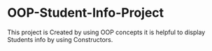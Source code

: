 # OOP-Student-Info-Project
This project is Created by using OOP concepts it is helpful to display Students info by using Constructors.
